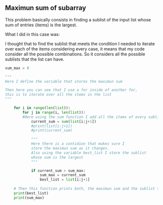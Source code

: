 ## Maximun sum of subarray
This problem basically consists in finding a sublist of the input list whose sum of entries (items) is the largest.

What I did in this case was:

I thought that to find the sublist that meets the condition I needed to iterate over each of the items considering every case, it means that my code consider all the possible combinations. So it considers all the possible sublists that the list can have.

~~~python
sum_max = 0

"""
Here I define the variable that stores the maximun sum

Then here you can see that I use a for inside of another for, 
this is to iterate over all the items in the list
"""

    for i in range(len(list)):
        for j in range(i, len(list)):
        #Here using the sum function I add all the items of every sublist
            current_sum = sum(list[i:j+1])
            #print(list[i:j+1])
            #print(current_sum)

            """
            Here there is a contidion that makes sure I 
            store the maximun sum as it changes.
            Also using the variable best_list I store the sublist
            whose sum is the largest
            """

            if current_sum > sum_max:
                sum_max = current_sum
                best_list = list[i:j+1]
    
    # Then this function prints both, the maximun sum and the sublist that owns it.
    print(best_list)
    print(sum_max)
~~~
